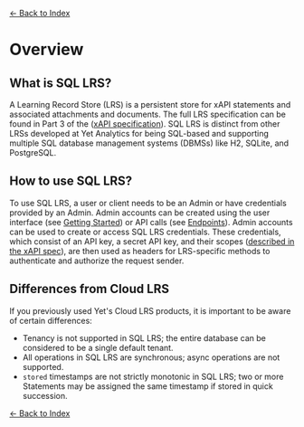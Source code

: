 [<- Back to Index](index.md)

# Overview

## What is SQL LRS?

A Learning Record Store (LRS) is a persistent store for xAPI statements and associated attachments and documents. The full LRS specification can be found in Part 3 of the ([xAPI specification](https://github.com/adlnet/xAPI-Spec/blob/master/xAPI-Communication.md)). SQL LRS is distinct from other LRSs developed at Yet Analytics for being SQL-based and supporting multiple SQL database management systems (DBMSs) like H2, SQLite, and PostgreSQL.

## How to use SQL LRS?

To use SQL LRS, a user or client needs to be an Admin or have credentials provided by an Admin. Admin accounts can be created using the user interface (see [Getting Started](startup.md)) or API calls (see [Endpoints](endpoints.md)). Admin accounts can be used to create or access SQL LRS credentials. These credentials, which consist of an API key, a secret API key, and their scopes ([described in the xAPI spec](https://github.com/adlnet/xAPI-Spec/blob/master/xAPI-Communication.md#42-oauth-10-authorization-scope)), are then used as headers for LRS-specific methods to authenticate and authorize the request sender.

## Differences from Cloud LRS

If you previously used Yet's Cloud LRS products, it is important to be aware of certain differences:
- Tenancy is not supported in SQL LRS; the entire database can be considered to be a single default tenant.
- All operations in SQL LRS are synchronous; async operations are not supported.
- `stored` timestamps are not strictly monotonic in SQL LRS; two or more Statements may be assigned the same timestamp if stored in quick succession.

[<- Back to Index](index.md)
